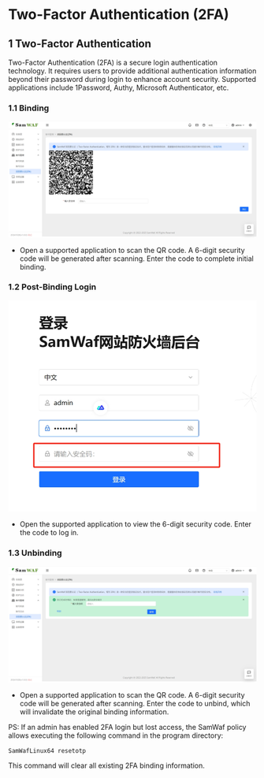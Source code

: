 # Two-Factor Authentication (2FA)

## 1 Two-Factor Authentication
Two-Factor Authentication (2FA) is a secure login authentication technology. It requires users to provide additional authentication information beyond their password during login to enhance account security. Supported applications include 1Password, Authy, Microsoft Authenticator, etc.

### 1.1 Binding

![2FA Binding](/images/otp_bind.png)

- Open a supported application to scan the QR code. A 6-digit security code will be generated after scanning. Enter the code to complete initial binding.

### 1.2 Post-Binding Login

![2FA Login](/images/otp_login.png)

- Open the supported application to view the 6-digit security code. Enter the code to log in.

### 1.3 Unbinding

![2FA Unbinding](/images/otp_unbind.png)

- Open a supported application to scan the QR code. A 6-digit security code will be generated after scanning. Enter the code to unbind, which will invalidate the original binding information.

PS: If an admin has enabled 2FA login but lost access, the SamWaf policy allows executing the following command in the program directory:


```
SamWafLinux64 resetotp
```

This command will clear all existing 2FA binding information.
